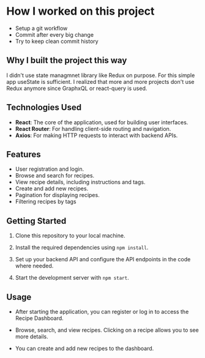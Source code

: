 # How I worked on this project

- Setup a git workflow
- Commit after every big change
- Try to keep clean commit history

## Why I built the project this way

I didn't use state managmnet library like Redux on purpose. For this simple app useState is sufficient.
I realized that more and more projects don't use Redux anymore since GraphxQL or react-query is used.

## Technologies Used

- **React**: The core of the application, used for building user interfaces.
- **React Router**: For handling client-side routing and navigation.
- **Axios**: For making HTTP requests to interact with backend APIs.

## Features

- User registration and login.
- Browse and search for recipes.
- View recipe details, including instructions and tags.
- Create and add new recipes.
- Pagination for displaying recipes.
- Filtering recipes by tags

## Getting Started

1. Clone this repository to your local machine.

2. Install the required dependencies using `npm install`.

3. Set up your backend API and configure the API endpoints in the code where needed.

4. Start the development server with `npm start`.

## Usage

- After starting the application, you can register or log in to access the Recipe Dashboard.

- Browse, search, and view recipes. Clicking on a recipe allows you to see more details.

- You can create and add new recipes to the dashboard.
